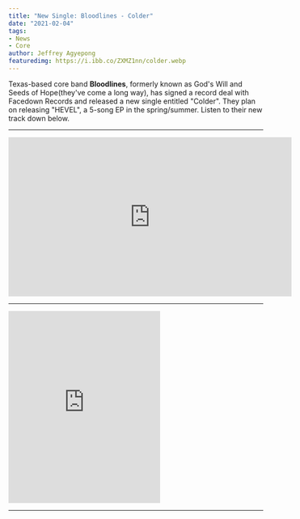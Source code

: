 ```yaml
---
title: "New Single: Bloodlines - Colder"
date: "2021-02-04"
tags:
- News
- Core
author: Jeffrey Agyepong
featuredimg: https://i.ibb.co/ZXMZ1nn/colder.webp
---
```


Texas-based core band **Bloodlines**, formerly known as God's Will and Seeds of Hope(they've come a long way), has signed a record deal with Facedown Records and released a new single entitled "Colder". They plan on releasing "HEVEL", a 5-song EP in the spring/summer. Listen to their new track down below.

<hr>

<div class="video-container"><iframe src="https://www.youtube.com/embed/MOkZ9NhoeY8" width="560" height="315" frameborder="0"></iframe> </div>


<hr>

<iframe src="https://open.spotify.com/embed/album/5nYtMxFJ7esuxiFdONmhMM" width="300" height="380" frameborder="0" allowtransparency="true" allow="encrypted-media"></iframe>

<hr>
